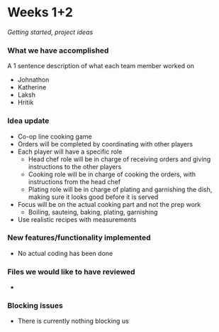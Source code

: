 # Weeks 1+2
*Getting started, project ideas*

### What we have accomplished
A 1 sentence description of what each team member worked on
- Johnathon
- Katherine
- Laksh
- Hritik

### Idea update
- Co-op line cooking game
- Orders will be completed by coordinating with other players
- Each player will have a specific role
  - Head chef role will be in charge of receiving orders and giving instructions to the other players
  - Cooking role will be in charge of cooking the orders, with instructions from the head chef
  - Plating role will be in charge of plating and garnishing the dish, making sure it looks good before it is served
- Focus will be on the actual cooking part and not the prep work
  - Boiling, sauteing, baking, plating, garnishing
- Use realistic recipes with measurements

### New features/functionality implemented
- No actual coding has been done

### Files we would like to have reviewed
- 

### Blocking issues
- There is currently nothing blocking us
